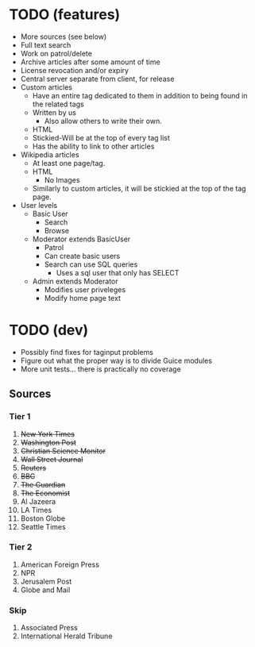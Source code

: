 TODO (features)
===============
* More sources (see below)
* Full text search
* Work on patrol/delete
* Archive articles after some amount of time
* License revocation and/or expiry
* Central server separate from client, for release
* Custom articles
    * Have an entire tag dedicated to them in addition to being found in the related tags
    * Written by us
        * Also allow others to write their own.
    * HTML
    * Stickied-Will be at the top of every tag list
    * Has the ability to link to other articles
* Wikipedia articles
    * At least one page/tag.
    * HTML
        * No Images
    * Similarly to custom articles, it will be stickied at the top of the tag page.
* User levels
    * Basic User
        * Search
        * Browse
    * Moderator extends BasicUser
        * Patrol
        * Can create basic users
        * Search can use SQL queries
            * Uses a sql user that only has SELECT
    * Admin extends Moderator
        * Modifies user priveleges
        * Modify home page text

TODO (dev)
==========
* Possibly find fixes for taginput problems
* Figure out what the proper way is to divide Guice modules
* More unit tests... there is practically no coverage

Sources
-------

### Tier 1
1. ~~New York Times~~
2. ~~Washington Post~~
3. ~~Christian Science Monitor~~
4. ~~Wall Street Journal~~
5. ~~Reuters~~
6. ~~BBC~~ 
7. ~~The Guardian~~
8. ~~The Economist~~
9. Al Jazeera
10. LA Times
11. Boston Globe
12. Seattle Times

### Tier 2
1. American Foreign Press
2. NPR
3. Jerusalem Post
4. Globe and Mail

### Skip
1. Associated Press
2. International Herald Tribune

